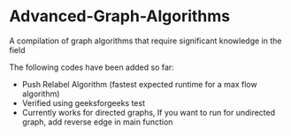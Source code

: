 # Advanced-Graph-Algorithms
A compilation of graph algorithms that require significant knowledge in the field

The following codes have been added so far:
 -  Push Relabel Algorithm (fastest expected runtime for a max flow algorithm)
  -  Verified using geeksforgeeks test
  -  Currently works for directed graphs, If you want to run for undirected graph, add reverse edge in main function
 
